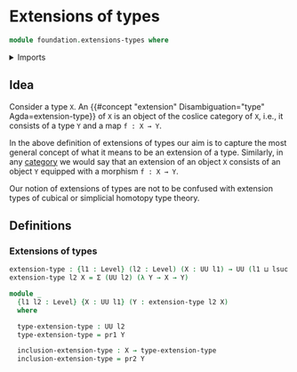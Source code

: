 # Extensions of types

```agda
module foundation.extensions-types where
```

<details><summary>Imports</summary>

```agda
open import foundation.dependent-pair-types
open import foundation.universe-levels
```

</details>

## Idea

Consider a type `X`. An
{{#concept "extension" Disambiguation="type" Agda=extension-type}} of `X` is an
object of the coslice category of `X`, i.e., it consists of a type `Y` and a map
`f : X → Y`.

In the above definition of extensions of types our aim is to capture the most
general concept of what it means to be an extension of a type. Similarly, in any
[category](category-theory.categories.md) we would say that an extension of an
object `X` consists of an object `Y` equipped with a morphism `f : X → Y`.

Our notion of extensions of types are not to be confused with extension types of
cubical or simplicial homotopy type theory.

## Definitions

### Extensions of types

```agda
extension-type : {l1 : Level} (l2 : Level) (X : UU l1) → UU (l1 ⊔ lsuc l2)
extension-type l2 X = Σ (UU l2) (λ Y → X → Y)

module _
  {l1 l2 : Level} {X : UU l1} (Y : extension-type l2 X)
  where

  type-extension-type : UU l2
  type-extension-type = pr1 Y

  inclusion-extension-type : X → type-extension-type
  inclusion-extension-type = pr2 Y
```
